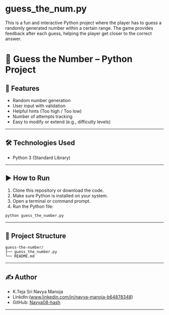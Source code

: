 # guess_the_num.py
This is a fun and interactive Python project where the player has to guess a randomly generated number within a certain range. The game provides feedback after each guess, helping the player get closer to the correct answer.
# 🎯 Guess the Number – Python Project

## 🚀 Features

- Random number generation
- User input with validation
- Helpful hints (Too high / Too low)
- Number of attempts tracking
- Easy to modify or extend (e.g., difficulty levels)

---

## 🛠️ Technologies Used

- Python 3 (Standard Library)

---

## ▶️ How to Run

1. Clone this repository or download the code.
2. Make sure Python is installed on your system.
3. Open a terminal or command prompt.
4. Run the Python file:

```bash
python guess_the_number.py
````

---

## 📂 Project Structure

```
guess-the-number/
├── guess_the_number.py
└── README.md
```

---

## ✍️ Author

* K.Teja Sri Navya Manoja
* LinkdIn:(www.linkedin.com/in/navya-manoja-b64878348)
* GitHub: [Navya08-hash]( https://github.com/Navya08-hash)
---
